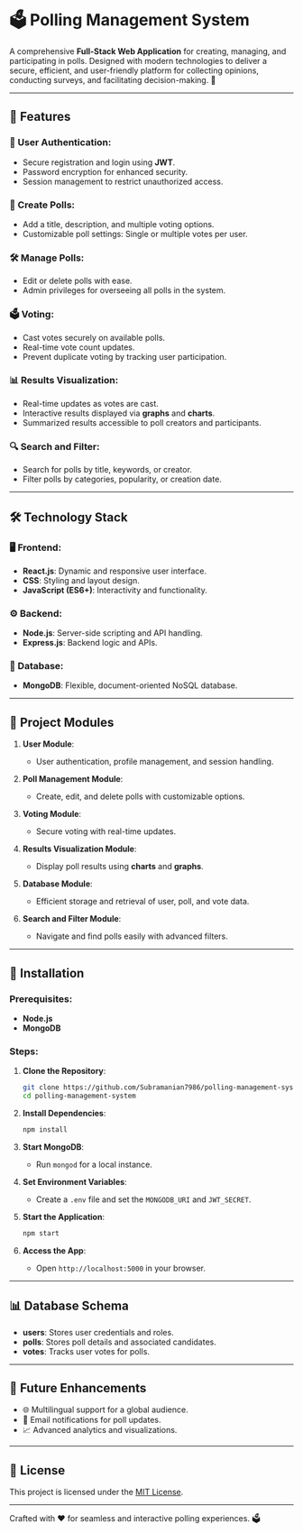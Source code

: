 # 🗳️ Polling Management System

A comprehensive **Full-Stack Web Application** for creating, managing, and participating in polls. Designed with modern technologies to deliver a secure, efficient, and user-friendly platform for collecting opinions, conducting surveys, and facilitating decision-making. 🚀  

---

## 🌟 Features  

### 🔐 User Authentication:  
- Secure registration and login using **JWT**.  
- Password encryption for enhanced security.  
- Session management to restrict unauthorized access.  

### 📝 Create Polls:  
- Add a title, description, and multiple voting options.  
- Customizable poll settings: Single or multiple votes per user.  

### 🛠️ Manage Polls:  
- Edit or delete polls with ease.  
- Admin privileges for overseeing all polls in the system.  

### 🗳️ Voting:  
- Cast votes securely on available polls.  
- Real-time vote count updates.  
- Prevent duplicate voting by tracking user participation.  

### 📊 Results Visualization:  
- Real-time updates as votes are cast.  
- Interactive results displayed via **graphs** and **charts**.  
- Summarized results accessible to poll creators and participants.  

### 🔍 Search and Filter:  
- Search for polls by title, keywords, or creator.  
- Filter polls by categories, popularity, or creation date.  

---

## 🛠️ Technology Stack  

### 🖥️ Frontend:  
- **React.js**: Dynamic and responsive user interface.  
- **CSS**: Styling and layout design.  
- **JavaScript (ES6+)**: Interactivity and functionality.  

### ⚙️ Backend:  
- **Node.js**: Server-side scripting and API handling.  
- **Express.js**: Backend logic and APIs.  

### 📂 Database:  
- **MongoDB**: Flexible, document-oriented NoSQL database.  

---

## 📂 Project Modules  

1. **User Module**:  
   - User authentication, profile management, and session handling.  

2. **Poll Management Module**:  
   - Create, edit, and delete polls with customizable options.  

3. **Voting Module**:  
   - Secure voting with real-time updates.  

4. **Results Visualization Module**:  
   - Display poll results using **charts** and **graphs**.  

5. **Database Module**:  
   - Efficient storage and retrieval of user, poll, and vote data.  

6. **Search and Filter Module**:  
   - Navigate and find polls easily with advanced filters.  

---

## 🚀 Installation  

### Prerequisites:  
- **Node.js**  
- **MongoDB**  

### Steps:  

1. **Clone the Repository**:  
   ```bash  
   git clone https://github.com/Subramanian7986/polling-management-system.git  
   cd polling-management-system  
   ```  

2. **Install Dependencies**:  
   ```bash  
   npm install  
   ```  

3. **Start MongoDB**:  
   - Run `mongod` for a local instance.  

4. **Set Environment Variables**:  
   - Create a `.env` file and set the `MONGODB_URI` and `JWT_SECRET`.  

5. **Start the Application**:  
   ```bash  
   npm start  
   ```  

6. **Access the App**:  
   - Open `http://localhost:5000` in your browser.  

---

## 📊 Database Schema  

- **users**: Stores user credentials and roles.  
- **polls**: Stores poll details and associated candidates.  
- **votes**: Tracks user votes for polls.  

---

## 🎯 Future Enhancements  

- 🌐 Multilingual support for a global audience.  
- 📧 Email notifications for poll updates.  
- 📈 Advanced analytics and visualizations.  

---

## 📜 License  

This project is licensed under the [MIT License](LICENSE).  

---

Crafted with ❤️ for seamless and interactive polling experiences. 🗳️  
